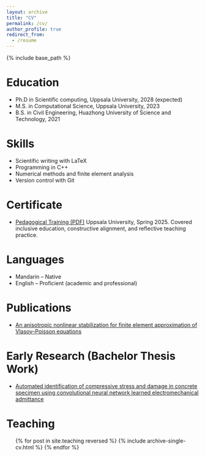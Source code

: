 ```yaml
---
layout: archive
title: "CV"
permalink: /cv/
author_profile: true
redirect_from:
  - /resume
---
```


{% include base_path %}

Education
======
* Ph.D in Scientific computing, Uppsala University, 2028 (expected)
* M.S. in Computational Science, Uppsala University, 2023
* B.S. in Civil Engineering, Huazhong University of Science and Technology, 2021

Skills
======
* Scientific writing with LaTeX
* Programming in C++
* Numerical methods and finite element analysis
* Version control with Git

Certificate
======
* [Pedagogical Training (PDF)](/files/academic-teacher-training.pdf)
  Uppsala University, Spring 2025. Covered inclusive education, constructive alignment, and reflective teaching practice.

Languages
======
* Mandarin – Native
* English – Proficient (academic and professional)

Publications
======
* [An anisotropic nonlinear stabilization for finite element approximation of Vlasov–Poisson equations](https://www.sciencedirect.com/science/article/pii/S0021999125003626?via%3Dihub)

Early Research (Bachelor Thesis Work)
======
* [Automated identification of compressive stress and damage in concrete specimen using convolutional neural network learned electromechanical admittance](https://www.sciencedirect.com/science/article/pii/S0141029622003091)
  
  
Teaching
======
  <ul>{% for post in site.teaching reversed %}
    {% include archive-single-cv.html %}
  {% endfor %}</ul>
  
